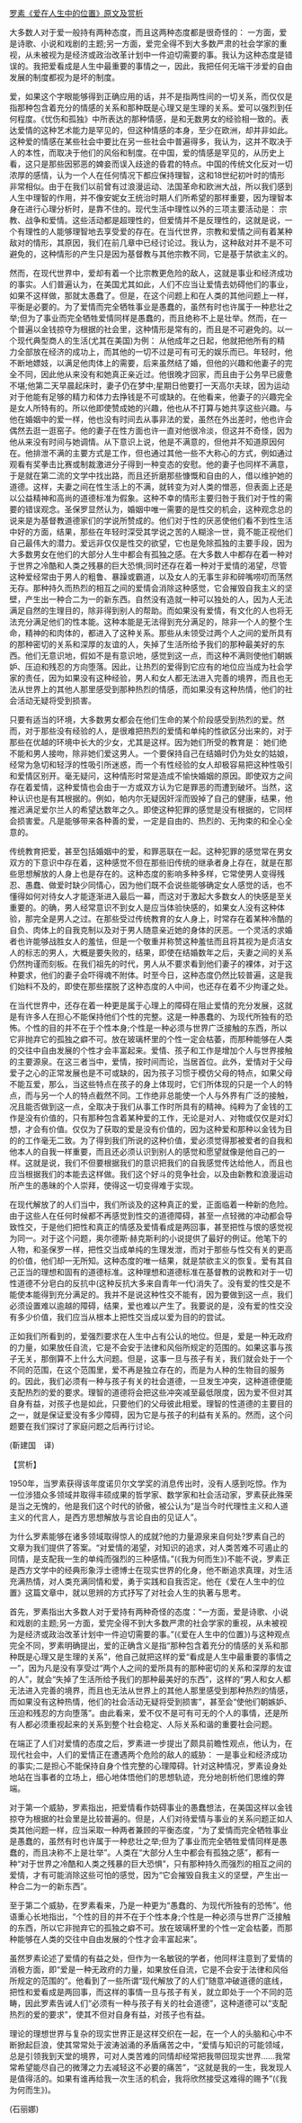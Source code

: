 [罗素《爱在人生中的位置》原文及赏析](https://www.vrrw.net/wx/12269.html)

大多数人对于爱一般持有两种态度，而且这两种态度都是很奇怪的： 一方面，爱是诗歌、小说和戏剧的主题;另一方面，爱完全得不到大多数严肃的社会学家的重视，从未被视为是经济或政治改革计划中一件迫切需要的事。我认为这种态度是错误的。我把爱看成是人生中最重要的事情之一，因此，我把任何无端干涉爱的自由发展的制度都视为是坏的制度。

爱，如果这个字眼能够得到正确应用的话，并不是指两性间的一切关系，而仅仅是指那种包含着充分的情感的关系和那种既是心理又是生理的关系。爱可以强烈到任何程度。《忧伤和孤独》中所表达的那种情感，是和无数男女的经验相一致的。表达爱情的这种艺术能力是罕见的，但这种情感的本身，至少在欧洲，却并非如此。这种爱的情感在某些社会中要比在另一些社会中普遍得多，我认为，这并不取决于人的本性，而取决于他们的风俗和制度。在中国，爱的情感是罕见的，从历史上看，这只是那些因邪恶的婢妾而误入歧途的昏君的特点。中国的传统文化反对一切浓厚的感情，认为一个人在任何情况下都应保持理智，这和18世纪初叶时的情形非常相似。由于在我们以前曾有过浪漫运动、法国革命和欧洲大战，所以我们感到人生中理智的作用，并不像安妮女王统治时期人们所希望的那样重要，因为理智本身在进行心理分析时，是靠不住的。现代生活中理性以外的三项主要活动是： 宗教、战争和爱情。这些活动都是超理性的，但爱情并不是反理性的，这就是说，一个有理性的人能够理智地去享受爱的存在。在当代世界，宗教和爱情之间有着某种敌对的情形，其原因，我们在前几章中已经讨论过。我认为，这种敌对并不是不可避免的，这种情形的产生只是因为基督教与其他宗教不同，它是基于禁欲主义的。



然而，在现代世界中，爱却有着一个比宗教更危险的敌人，这就是事业和经济成功的事实。人们普遍认为，在美国尤其如此，人们不应当让爱情去妨碍他们的事业，如果不这样做，那就太愚蠢了。但是，在这个问题上和在人类的其他问题上一样，平衡是必要的。为了爱情而完全牺牲事业是愚蠢的，虽然有时也许属于一种悲壮之举;但为了事业而完全牺牲爱情同样是愚蠢的，而且绝称不上是壮举。然而，在一个普遍以金钱掠夺为根据的社会里，这种情形是常有的，而且是不可避免的。以一个现代典型商人的生活(尤其在美国)为例： 从他成年之日起，他就把他所有的精力全部放在经济的成功上，而其他的一切不过是可有可无的娱乐而已。年轻时，他不断地嫖妓，以满足他肉体上的需要，后来虽然结了婚，但他的兴趣和他妻子的完全不同，因此他从来没有和她真正亲近过。他很晚才回家，而且由于公务早已疲惫不堪;他第二天早晨起床时，妻子仍在梦中;星期日他要打一天高尔夫球，因为运动对于他能有足够的精力和体力去挣钱是不可或缺的。在他看来，他妻子的兴趣完全是女人所特有的。所以他即使赞成她的兴趣，他也从不打算与她共享这些兴趣。与他在婚姻中的爱一样，他也没有时间去从事非法的爱，虽然在外出差时，他也许会偶然去逛一逛窑子。他的妻子在性方面也许一直对他很冷淡，但这并不奇怪，因为他从来没有时间与她调情。从下意识上说，他是不满意的，但他并不知道原因何在。他排泄不满的主要方式是工作，但也通过其他一些不大称心的方式，例如通过观看有奖拳击比赛或制裁激进分子得到一种变态的安慰。他的妻子也同样不满意，于是就在第二流的文学中找出路，而且还折磨那些慷慨和自由的人，借以维护她的道德。这样，夫妻之间在性生活上的不满，就转变为对人类的憎恶，但表面上还是以公益精神和高尚的道德标准为假象。这种不幸的情形主要归咎于我们对于性的需要的错误观念。圣保罗显然认为，婚姻中唯一需要的是性交的机会，这种观念总的说来是为基督教道德家们的学说所赞成的。他们对于性的厌恶使他们看不到性生活中好的方面，结果，那些在年轻时深受其学说之苦的人糊涂一世，竟不能正视他们自己最伟大的潜力。爱远非仅仅是性交的欲望，它也是免除孤独的主要手段，因为大多数男女在他们的大部分人生中都会有孤独之感。在大多数人中都存在着一种对于世界之冷酷和人类之残暴的巨大恐惧;同时还存在着一种对于爱情的渴望，尽管这种爱经常由于男人的粗鲁、暴躁或霸道，以及女人的无事生非和碎嘴唠叨而荡然无存。那种持久而热烈的相互之间的爱情会消除这种感觉，它会摧毁自我主义的坚壁，产生出一种合二为一的新东西。自然没有造就一种可以独处的人，因为人无法满足自然的生理目的，除非得到别人的帮助。而如果没有爱情，有文化的人也将无法充分满足他们的性本能。这种本能是无法得到充分满足的，除非一个人的整个生命，精神的和肉体的，都进入了这种关系。那些从未领受过两个人之间的爱所具有的那种密切的关系和深厚的友谊的人，失掉了生活所给予我们的那种最美好的东西。他们无意识地，假如不是有意识地，感觉到这一点，而这种不满则使他们朝嫉妒、压迫和残忍的方向堕落。因此，让热烈的爱得到它应有的地位应当成为社会学家的责任，因为如果没有这种经验，男人和女人都无法进入完善的境界，而且也无法从世界上的其他人那里感受到那种热烈的情感，而如果没有这种热情，他们的社会活动无疑将受到损害。

只要有适当的环境，大多数男女都会在他们生命的某个阶段感受到热烈的爱。然而，对于那些没有经验的人，是很难把热烈的爱情和单纯的性欲区分出来的，对于那些在优越的环境中长大的少女，尤其是这样。因为她们所受的教育是： 她们绝不能和男人接吻，除非她们爱这男人。一个要保持自己在结婚时仍为处女的姑娘，经常为急切和轻浮的性吸引所迷惑，而一个有性经验的女人却极容易把这种性吸引和爱情区别开。毫无疑问，这种情形时常是造成不愉快婚姻的原因。即使双方之间存在着爱情，这种爱情也会由于一方或双方认为它是罪恶的而遭到破坏。当然，这种认识也是有其根据的。例如，帕内尔无疑因奸淫而毁掉了自己的健康，结果，他推迟满足爱尔兰人的希望达数年之久。即使这种犯罪的感觉是没有根据的，它同样会损害爱。凡是能够带来各种善的爱，一定是自由的、热烈的、无拘束的和全心全意的。

传统教育把爱，甚至包括婚姻中的爱，和罪恶联在一起。这种犯罪的感觉常在男女双方的下意识中存在着，这种感觉不但在那些旧传统的继承者身上存在，就是在那些思想解放的人身上也是存在的。这种态度的影响多种多样，它常使男人变得残忍、愚蠢、做爱时缺少同情心，因为他们既不会说些能够确定女人感觉的话，也不懂得如何对待女人才能逐渐进入最后一幕，而这对于激起大多数女人的快感是至关重要的。的确，男人经常意识不到女人是应当体验快感的，如果女人没有这种体验，那完全是男人之过。在那些受过传统教育的女人身上，时常存在着某种冷酷的自负、肉体上的自我克制以及对于男人随意亲近她的身体的厌恶。一个灵活的求婚者也许能够战胜女人的羞怯，但是一个敬重并称赞这种羞怯而且将其视为是贞洁女人的标志的男人，大概是要失败的，结果，即使在结婚数年之后，夫妻之间的关系仍然拘谨而刻板。在我们祖先的时代，男人从不要求看到他们妻子的裸体，对于这种要求，他们的妻子会吓得魂不附体。时至今日，这种态度仍然比较普遍，这是我们始料不及的，即使在那些摆脱了这种态度的人中间，也还存在着不少拘谨之处。

在当代世界中，还存在着一种更是属于心理上的障碍在阻止爱情的充分发展，这就是有许多人在担心不能保持他们个性的完整。这是一种愚蠢的、为现代所独有的恐怖。个性的目的并不在于个性本身;个性是一种必须与世界广泛接触的东西，所以它非抛弃它的孤独之癖不可。放在玻璃杯里的个性一定会枯萎，而那种能够在人类的交往中自由发展的个性才会丰富起来。爱情、孩子和工作是增加个人与世界接触的主要源泉。在这三者当中，爱情，按时间而论，当居首位。此外，爱情对于父母爱子之心的正常发展也是不可或缺的，因为孩子习惯于模仿父母的特点，如果父母不能互爱，那么，当这些特点在孩子的身上体现时，它们所体现的只是一个人的特点，而与另一个人的特点截然不同。工作绝非总能使一个人与外界有广泛的接触，况且能否做到这一点，全取决于我们从事工作时所具有的精神。纯粹为了金钱的工作是没有价值的，只有那种包含着某种爱的工作，无论是对人、对物或仅仅是对幻想，才会有价值。仅仅为了获取的爱是没有价值的，因为这种爱和那种以金钱为目的的工作毫无二致。为了得到我们所说的这种价值，爱必须觉得那被爱者的自我和他本人的自我一样重要，而且还必须认识到别人的感觉和愿望就像是他自己的一样。这就是说，我们不但要根据我们的意识把我们的自我感觉传达给他人，而且也应当根据我们的本能去这样做。我们这个好斗的竞争社会，以及由新教和浪漫运动所产生的愚昧的个人崇拜，使得这一切变得难于实现。

在现代解放了的人们当中，我们所谈及的这种真正的爱，正面临着一种新的危险。由于这些人在任何时候都不再感觉到性交的道德障碍，甚至一点轻微的冲动都会导致性交，于是他们把性和真正的情感及爱情看成是两回事，甚至把性与恨的感觉视为同一。对于这个问题，奥尔德斯·赫克斯利的小说提供了最好的例证。他笔下的人物，和圣保罗一样，把性交当成单纯的生理发泄，而对于那些与性交有关的更高的价值，他们却一无所知。这种态度的唯一结果，就是禁欲主义的恢复。爱有其自己正当的理想和固有的道德标准。这种理想和道德标准在基督教的说教和对于一切性道德不分皂白的反抗中(这种反抗大多来自青年一代)消失了。没有爱的性交是不能使本能得到充分满足的。我并不是说这种性交不能有，因为要做到这一点，我们必须设置难以逾越的障碍，结果，爱也难以产生了。我要说的是，没有爱的性交没有多少价值，我们应当从根本上把性交当成以爱为目的的尝试。

正如我们所看到的，爱强烈要求在人生中占有公认的地位。但是，爱是一种无政府的力量，如果放任自流，它是不会安于法律和风俗所规定的范围的。如果这事与孩子无关，那倒算不上什么大问题。但是，这事一旦与孩子有关，我们就会处于一个不同的范围，在这个范围里，爱不再是独立存在的，而是为人种的生物目的服务的。因此，我们必须有一种与孩子有关的社会道德，一旦发生冲突，这种道德便能支配热烈的爱的要求。理智的道德将会把这些冲突减至最低限度，因为爱不但对其自身有益，对孩子也是如此，只要他们的父母彼此相爱。理智的性道德的主要目的之一，就是保证爱没有多少障碍，因为它是与孩子的利益有关系的。然而，这个问题要在我们探讨了家庭问题之后再行讨论。

(靳建国　译)

【赏析】

1950年，当罗素获得该年度诺贝尔文学奖的消息传出时，没有人感到吃惊。作为一位涉猎众多领域并取得丰硕成果的哲学家、数学家和社会活动家，罗素获此殊荣是当之无愧的，他是我们这个时代的骄傲，被公认为“是当今时代理性主义和人道主义的代言人，是西方思想解放与言论自由的见证人”。

为什么罗素能够在诸多领域取得惊人的成就?他的力量源泉来自何处?罗素自己的文章为我们提供了答案。“对爱情的渴望，对知识的追求，对人类苦难不可遏止的同情，是支配我一生的单纯而强烈的三种感情。”(《我为何而生》)不能不说，罗素正是西方文学中的经典形象浮士德博士在现实世界的化身，他不断追求真理，对生活充满热情，对人类充满同情和爱，勇于实践和自我否定。他在《爱在人生中的位置》这篇文章中，就以思辨的方式抒写了对社会人生的执著与思考。

首先，罗素指出大多数人对于爱持有两种奇怪的态度：“一方面，爱是诗歌、小说和戏剧的主题;另一方面，爱完全得不到大多数严肃的社会学家的重视，从未被视为是经济或政治改革计划中一件迫切需要的事。”(《爱在人生中的位置》)与这种观点完全不同，罗素明确提出，爱的正确含义是指“那种包含着充分的情感的关系和那种既是心理又是生理的关系”，他自己就把这样的爱“看成是人生中最重要的事情之一”，因为凡是没有享受过“两个人之间的爱所具有的那种密切的关系和深厚的友谊的人”，就会“失掉了生活所给予我们的那种最美好的东西”，这样的“男人和女人都无法进入完善的境界，而且也无法从世界上的其他人那里感受到那种热烈的情感，而如果没有这种热情，他们的社会活动无疑将受到损害”，甚至会“使他们朝嫉妒、压迫和残忍的方向堕落”。由此看来，爱不仅不是可有可无的个人的事情，还是所有人都必须重视起来的关系到整个社会稳定、人际关系和谐的重要社会问题。

在端正了人们对爱情的态度之后，罗素进一步提出了颇具前瞻性观点，他认为，在现代社会中，人们的爱情正在遭遇两个危险的敌人的威胁： 一是事业和经济成功的事实;二是担心不能保持自身个性完整的心理障碍。针对这种情况，罗素设身处地站在当事者的立场上，细心地体悟他们的思想轨迹，充分地剖析他们思维的弊端。

对于第一个威胁，罗素指出，把爱情看作妨碍事业的愚蠢想法，在美国这样以金钱掠夺为根据的社会里是比较普遍的。但是，人们对待爱情与事业的关系问题正如人类其他问题一样，应当采取一种两者兼顾的平衡态度，“为了爱情而完全牺牲事业是愚蠢的，虽然有时也许属于一种悲壮之举;但为了事业而完全牺牲爱情同样是愚蠢的，而且决称不上是壮举”。人类在“大部分人生中都会有孤独之感”，都有一种“对于世界之冷酷和人类之残暴的巨大恐惧”，只有那种持久而强烈的相互之间的爱情，才有可能消除这些可怕的感觉，因为“它会摧毁自我主义的坚壁，产生出一种合二为一的新东西”。

至于第二个威胁，在罗素看来，乃是一种更为“愚蠢的、为现代所独有的恐怖”。他语重心长地指出，“个性的目的并不在于个性本身;个性是一种必须与世界广泛接触的东西，所以它非抛弃它的孤独之癖不可。放在玻璃杯里的个性一定会枯萎，而那种能够在人类的交往中自由发展的个性才会丰富起来”。

虽然罗素论述了爱情的有益之处，但作为一名敏锐的学者，他同样注意到了爱情的消极方面，即“爱是一种无政府的力量，如果放任自流，它是不会安于法律和风俗所规定的范围的”。他看到了一些所谓“现代解放了的人们”随意冲破道德的底线，把性和爱看成是两回事，而这样的事情一旦与孩子有关，就立即处于一个不同的范畴，因此罗素告诫人们“必须有一种与孩子有关的社会道德”，这种道德可以“支配热烈的爱的要求”，使其不但对自身有益，对孩子也有益。

理论的理想世界与复杂的现实世界正是这样交织在一起，在一个人的头脑和心中不断掀起巨浪，使其常常处于波涛汹涌的矛盾痛苦之中，“爱情与知识的可能领域，总是引领我到天堂的境界，可对人类苦难的同情却经常把我带回现实世界……我常常希望能尽自己的微薄之力去减轻这不必要的痛苦”，“这就是我的一生，我发现人是值得活的。如果有谁再给我一次生活的机会，我将欣然接受这难得的赐予”(《我为何而生》)。

(石丽娜)

